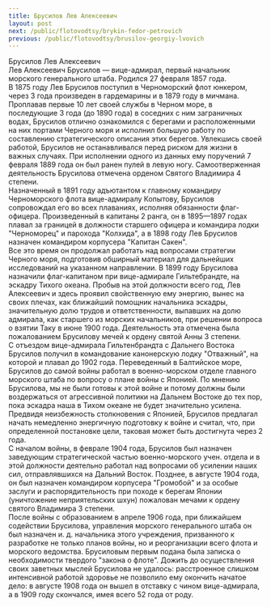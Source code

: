 ```yaml
---
title: Брусилов Лев Алексеевич
layout: post
next: /public/flotovodtsy/brykin-fedor-petrovich
previous: /public/flotovodtsy/brusilov-georgiy-lvovich
---
```


Брусилов Лев Алексеевич  
Лев Алексеевич Брусилов — вице-адмирал, первый начальник морского генерального штаба. Родился 27 февраля 1857 года.  
В 1875 году Лев Брусилов поступил в Черноморский флот юнкером, через 3 года произведен в гардемарины и в 1879 году в мичмана. Проплавав первые 10 лет своей службы в Черном море, в последующие 3 года (до 1890 года) в соседних с ним заграничных водах, Брусилов отлично ознакомился с берегами и расположенными на них портами Черного моря и исполнил большую работу по составлению стратегического описания этих берегов. Увлекшись своей работой, Брусилов не останавливался перед риском для жизни в важных случаях. При исполнении одного из данных ему поручений 7 февраля 1889 года он был ранен пулей в левую ногу. Самоотверженная деятельность Брусилова отмечена орденом Святого Владимира 4 степени.   
Назначенный в 1891 году адъютантом к главному командиру Черноморского флота вице-адмиралу Копытову, Брусилов сопровождал его во всех плаваниях, исполняя обязанности флаг-офицера. Произведенный в капитаны 2 ранга, он в 1895—1897 годах плавал за границей в должности старшего офицера и командира лодки "Черноморец" и парохода "Колхида", а в 1898 году Лев Брусилов назначен командиром корпусера "Капитан Сакен".   
Все это время он продолжал работать над вопросами стратегии Черного моря, подготовив обширный материал для дальнейших исследований на указанном направлении. В 1899 году Брусилова назначили флаг-капитаном при вице-адмирале Гильтебрандте, на эскадру Тихого океана. Пробыв на этой должности всего год, Лев Алексеевич и здесь проявил свойственную ему энергию, вынес на своих плечах, как ближайший помощник начальника эскадры, значительную долю трудов и ответственности, выпавших на долю адмирала, как старшего из морских начальников, при решении вопроса о взятии Таку в июне 1900 года. Деятельность эта отмечена была пожалованием Брусилову мечей к ордену святой Анны 3 степени.   
С отъездом вице-адмирала Гильтенбрандта с Дальнего Востока Брусилов получил в командование канонерскую лодку "Отважный", на которой и плавал до 1902 года. Переведенный в Балтийское море, Брусилов до самой войны работал в военно-морском отделе главного морского штаба по вопросу о плане войны с Японией. По мнению Брусилова, мы не были готовы к этой войне и потому должны были воздержаться от агрессивной политики на Дальнем Востоке до тех пор, пока эскадра наша в Тихом океане не будет значительно усилена. Предвидя неизбежность столкновения с Японией, Брусилов предлагал начать немедленно энергичную подготовку к войне и считал, что, при определенной постановке цели, таковая может быть достигнута через 2 года.   
С началом войны, в феврале 1904 года, Брусилов был назначен заведующим стратегической частью военно-морского учен. отдела и в этой должности деятельно работал над вопросами об усилении наших сил, отправлявшихся на Дальний Восток. Позднее, в августе 1904 года, он был назначен командиром корпусера "Громобой" и за особые заслуги и распорядительность при походе к берегам Японии (уничтожение неприятельских шхун) пожалован мечами к ордену святого Владимира 3 степени.   
После войны с образованием в апреле 1906 года, при ближайшем содействии Брусилова, управления морского генерального штаба он был назначен и. д. начальника этого учреждения, призванного к разработке не только планов войны, но и реорганизации всего флота и морского ведомства. Брусиловым первым подана была записка о необходимости твердого "закона о флоте". Дожить до осуществления своих заветных мыслей Брусилова не удалось: расстроенное слишком интенсивной работой здоровье не позволило ему окончить начатое дело: в августе 1908 года он вышел в отставку с чином вице-адмирала, а в 1909 году скончался, имея всего 52 года от роду.